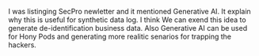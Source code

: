 I was listinging SecPro newletter and it mentioned Generative AI. It explain why this is useful for synthetic data log. 
I think We can exend this idea to generate de-identification business data. Also Generative AI can be used for Hony Pods and generating more realitic senarios for trapping the hackers.  
